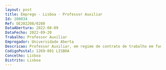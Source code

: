 ```yaml
--- 
layout: post
title: Emprego - Lisboa - Professor Auxiliar
Id: 100034
Ref: OE202208/0280
DataAbertura: 2022-08-09
DataFecho: 2022-09-20
Trabalho: Professor Auxiliar
Empregador: Universidade Aberta
Descricao: Professor Auxiliar, em regime de contrato de trabalho em funções públicas por tempo indeterminado, com um período experimental de 5 anos, para a área científica de Ciências Sociais, na subárea de História, da Universidade Aberta (UAb), universidade pública de ensino a distância, preferencialmente com investigação e experiência pedagógica na área da História Contemporânea
CodigoPostal: 1269-001 LISBOA
Concelho: Lisboa
Distrito: Lisboa
--- 
```

